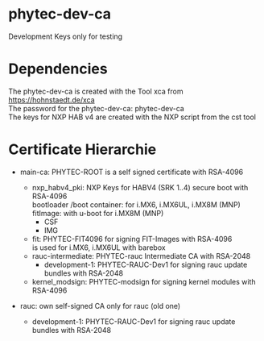# phytec-dev-ca
Development Keys only for testing

Dependencies
============
The phytec-dev-ca is created with the Tool xca from https://hohnstaedt.de/xca  
The password for the phytec-dev-ca: phytec-dev-ca  
The keys for NXP HAB v4 are created with the NXP script from the cst tool

Certificate Hierarchie
======================

* main-ca: PHYTEC-ROOT is a self signed certificate with RSA-4096
  * nxp_habv4_pki:  NXP Keys for HABV4 (SRK 1..4) secure boot with RSA-4096  
                    bootloader /boot container: for i.MX6, i.MX6UL, i.MX8M (MNP)  
                    fitImage: with u-boot for i.MX8M (MNP)
    * CSF
    * IMG
  * fit:    PHYTEC-FIT4096 for signing FIT-Images with RSA-4096  
            is used for i.MX6, i.MX6UL with barebox
  * rauc-intermediate: PHYTEC-rauc Intermediate CA with RSA-2048
    * development-1: PHYTEC-RAUC-Dev1 for signing rauc update bundles with RSA-2048
  * kernel_modsign: PHYTEC-modsign for signing kernel modules with RSA-4096
  
* rauc: own self-signed CA only for rauc (old one)
  *  development-1: PHYTEC-RAUC-Dev1 for signing rauc update bundles with RSA-2048


